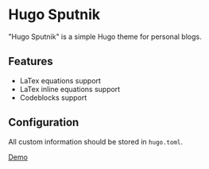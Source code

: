 # Hugo Sputnik

"Hugo Sputnik" is a simple Hugo theme for personal blogs.

## Features

- LaTex equations support
- LaTex inline equations support
- Codeblocks support

## Configuration

All custom information should be stored in `hugo.toml`.

[Demo](https://1917dc.github.io/hugo-sputnik/)
